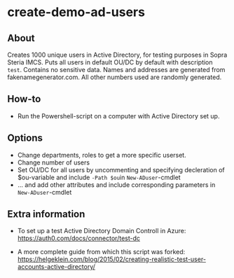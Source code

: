 # create-demo-ad-users

## About
Creates 1000 unique users in Active Directory, for testing purposes in Sopra Steria IMCS. Puts all users in default OU/DC by default with description `test`. Contains no sensitive data. Names and addresses are generated from fakenamegenerator.com. All other numbers used are randomly generated. 

## How-to
- Run the Powershell-script on a computer with Active Directory set up. 

## Options
- Change departments, roles to get a more specific userset.
- Change number of users
- Set OU/DC for all users by uncommenting and specifying decleration of $ou-variable and include `-Path $ou`in `New-ADuser`-cmdlet
- ... and add other attributes and include corresponding parameters in `New-ADuser`-cmdlet

## Extra information
- To set up a test Active Directory Domain Controll in Azure: https://auth0.com/docs/connector/test-dc

- A more complete guide from which this script was forked: https://helgeklein.com/blog/2015/02/creating-realistic-test-user-accounts-active-directory/
